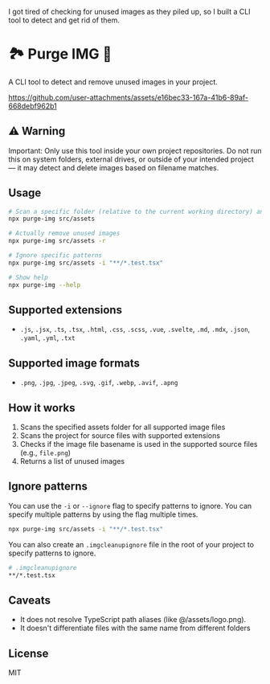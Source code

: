 I got tired of checking for unused images as they piled up, so I built a CLI tool to detect and get rid of them.

# 🏞️ Purge IMG 🧹

A CLI tool to detect and remove unused images in your project.


https://github.com/user-attachments/assets/e16bec33-167a-41b6-89af-668debf962b1


## ⚠️ Warning
Important:
Only use this tool inside your own project repositories.
Do not run this on system folders, external drives, or outside of your intended project —
it may detect and delete images based on filename matches.

## Usage

```bash
# Scan a specific folder (relative to the current working directory) and print unused images without deleting anything
npx purge-img src/assets

# Actually remove unused images
npx purge-img src/assets -r

# Ignore specific patterns
npx purge-img src/assets -i "**/*.test.tsx"

# Show help
npx purge-img --help
```

## Supported extensions

- `.js`, `.jsx`, `.ts`, `.tsx`, `.html`, `.css`, `.scss`, `.vue`, `.svelte`, `.md`, `.mdx`, `.json`, `.yaml`, `.yml`, `.txt`

## Supported image formats

- `.png`, `.jpg`, `.jpeg`, `.svg`, `.gif`, `.webp`, `.avif`, `.apng`

## How it works

1. Scans the specified assets folder for all supported image files
2. Scans the project for source files with supported extensions
3. Checks if the image file basename is used in the supported source files (e.g., `file.png`)
4. Returns a list of unused images

## Ignore patterns

You can use the `-i` or `--ignore` flag to specify patterns to ignore. You can specify multiple patterns by using the flag multiple times.

```bash
npx purge-img src/assets -i "**/*.test.tsx"
```

You can also create an `.imgcleanupignore` file in the root of your project to specify patterns to ignore.

```bash
# .imgcleanupignore
**/*.test.tsx
```

## Caveats

- It does not resolve TypeScript path aliases (like @/assets/logo.png).
- It doesn't differentiate files with the same name from different folders

## License

MIT
